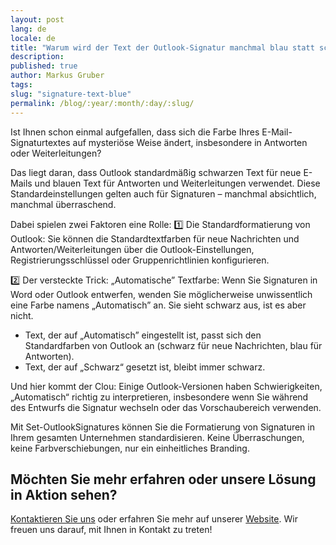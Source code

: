 ```yaml
---
layout: post
lang: de
locale: de
title: "Warum wird der Text der Outlook-Signatur manchmal blau statt schwarz angezeigt?"
description:
published: true
author: Markus Gruber
tags: 
slug: "signature-text-blue"
permalink: /blog/:year/:month/:day/:slug/
---
```

Ist Ihnen schon einmal aufgefallen, dass sich die Farbe Ihres E-Mail-Signaturtextes auf mysteriöse Weise ändert, insbesondere in Antworten oder Weiterleitungen?

Das liegt daran, dass Outlook standardmäßig schwarzen Text für neue E-Mails und blauen Text für Antworten und Weiterleitungen verwendet. Diese Standardeinstellungen gelten auch für Signaturen – manchmal absichtlich, manchmal überraschend.

Dabei spielen zwei Faktoren eine Rolle:
1️⃣ Die Standardformatierung von Outlook:
Sie können die Standardtextfarben für neue Nachrichten und Antworten/Weiterleitungen über die Outlook-Einstellungen, Registrierungsschlüssel oder Gruppenrichtlinien konfigurieren.

2️⃣ Der versteckte Trick: „Automatische” Textfarbe:
Wenn Sie Signaturen in Word oder Outlook entwerfen, wenden Sie möglicherweise unwissentlich eine Farbe namens „Automatisch” an. Sie sieht schwarz aus, ist es aber nicht.
- Text, der auf „Automatisch” eingestellt ist, passt sich den Standardfarben von Outlook an (schwarz für neue Nachrichten, blau für Antworten).
- Text, der auf „Schwarz“ gesetzt ist, bleibt immer schwarz.

Und hier kommt der Clou: Einige Outlook-Versionen haben Schwierigkeiten, „Automatisch“ richtig zu interpretieren, insbesondere wenn Sie während des Entwurfs die Signatur wechseln oder das Vorschaubereich verwenden.

Mit Set-OutlookSignatures können Sie die Formatierung von Signaturen in Ihrem gesamten Unternehmen standardisieren. Keine Überraschungen, keine Farbverschiebungen, nur ein einheitliches Branding.

## Möchten Sie mehr erfahren oder unsere Lösung in Aktion sehen?
[Kontaktieren Sie uns](/contact/) oder erfahren Sie mehr auf unserer [Website](/). Wir freuen uns darauf, mit Ihnen in Kontakt zu treten!